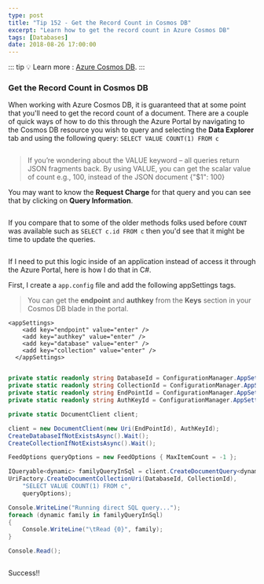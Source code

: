 ```yaml
---
type: post
title: "Tip 152 - Get the Record Count in Cosmos DB"
excerpt: "Learn how to get the record count in Azure Cosmos DB"
tags: [Databases]
date: 2018-08-26 17:00:00
---
```


::: tip
:bulb: Learn more : [Azure Cosmos DB](https://docs.microsoft.com/azure/cosmos-db/introduction?WT.mc_id=docs-azuredevtips-azureappsdev).
:::

### Get the Record Count in Cosmos DB

When working with Azure Cosmos DB, it is guaranteed that at some point that you'll need to get the record count of a document. There are a couple of quick ways of how to do this through the Azure Portal by navigating to the Cosmos DB resource you wish to query and selecting the **Data Explorer** tab and using the following query: `SELECT VALUE COUNT(1) FROM c`

<img :src="$withBase('/files/dataexpcosmos1.png')">

> If you’re wondering about the VALUE keyword – all queries return JSON fragments back. By using VALUE, you can get the scalar value of count e.g., 100, instead of the JSON document {"$1": 100}

You may want to know the **Request Charge** for that query and you can see that by clicking on **Query Information**.

<img :src="$withBase('/files/dataexpcosmos2.png')">

If you compare that to some of the older methods folks used before `COUNT` was available such as `SELECT c.id FROM c` then you'd see that it might be time to update the queries.

<img :src="$withBase('/files/dataexpcosmos3.png')">

If I need to put this logic inside of an application instead of access it through the Azure Portal, here is how I do that in C#.

First, I create a `app.config` file and add the following appSettings tags.

>You can get the **endpoint** and **authkey** from the **Keys** section in your Cosmos DB blade in the portal.

```
<appSettings>
    <add key="endpoint" value="enter" />
    <add key="authkey" value="enter" />
    <add key="database" value="enter" />
    <add key="collection" value="enter" />
  </appSettings>
  ```


```csharp

private static readonly string DatabaseId = ConfigurationManager.AppSettings["database"];
private static readonly string CollectionId = ConfigurationManager.AppSettings["collection"];
private static readonly string EndPointId = ConfigurationManager.AppSettings["endpoint"];
private static readonly string AuthKeyId = ConfigurationManager.AppSettings["authkey"];

private static DocumentClient client;

client = new DocumentClient(new Uri(EndPointId), AuthKeyId);
CreateDatabaseIfNotExistsAsync().Wait();
CreateCollectionIfNotExistsAsync().Wait();

FeedOptions queryOptions = new FeedOptions { MaxItemCount = -1 };

IQueryable<dynamic> familyQueryInSql = client.CreateDocumentQuery<dynamic>(
UriFactory.CreateDocumentCollectionUri(DatabaseId, CollectionId),
    "SELECT VALUE COUNT(1) FROM c",
    queryOptions);

Console.WriteLine("Running direct SQL query...");
foreach (dynamic family in familyQueryInSql)
{
    Console.WriteLine("\tRead {0}", family);
}

Console.Read();
```

<img :src="$withBase('/files/dataexpcosmos4.png')">

Success!!

